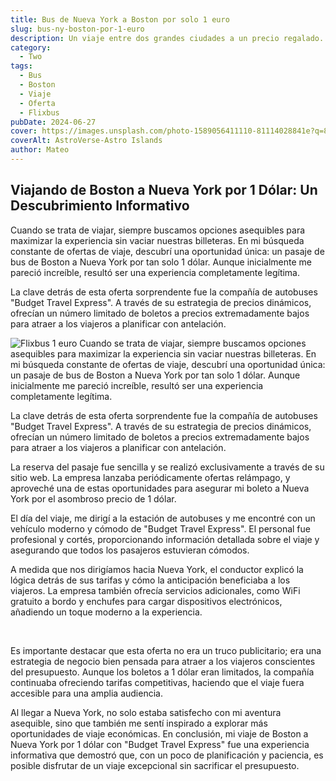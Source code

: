 ```yaml
---
title: Bus de Nueva York a Boston por solo 1 euro
slug: bus-ny-boston-por-1-euro
description: Un viaje entre dos grandes ciudades a un precio regalado.
category:
  - Two
tags:
  - Bus 
  - Boston
  - Viaje
  - Oferta
  - Flixbus
pubDate: 2024-06-27
cover: https://images.unsplash.com/photo-1589056411110-81114028841e?q=80&w=1974&auto=format&fit=crop&ixlib=rb-4.0.3&ixid=M3wxMjA3fDB8MHxwaG90by1wYWdlfHx8fGVufDB8fHx8fA%3D%3D
coverAlt: AstroVerse-Astro Islands
author: Mateo
---
```

## Viajando de Boston a Nueva York por 1 Dólar: Un Descubrimiento Informativo
Cuando se trata de viajar, siempre buscamos opciones asequibles para maximizar la experiencia sin vaciar nuestras billeteras. En mi búsqueda constante de ofertas de viaje, descubrí una oportunidad única: un pasaje de bus de Boston a Nueva York por tan solo 1 dólar. Aunque inicialmente me pareció increíble, resultó ser una experiencia completamente legítima.

La clave detrás de esta oferta sorprendente fue la compañía de autobuses "Budget Travel Express". A través de su estrategia de precios dinámicos, ofrecían un número limitado de boletos a precios extremadamente bajos para atraer a los viajeros a planificar con antelación.

<img src="/images/usa/boston/flixbus.png" alt="Flixbus 1 euro">
Cuando se trata de viajar, siempre buscamos opciones asequibles para maximizar la experiencia sin vaciar nuestras billeteras. En mi búsqueda constante de ofertas de viaje, descubrí una oportunidad única: un pasaje de bus de Boston a Nueva York por tan solo 1 dólar. Aunque inicialmente me pareció increíble, resultó ser una experiencia completamente legítima.

La clave detrás de esta oferta sorprendente fue la compañía de autobuses "Budget Travel Express". A través de su estrategia de precios dinámicos, ofrecían un número limitado de boletos a precios extremadamente bajos para atraer a los viajeros a planificar con antelación.

La reserva del pasaje fue sencilla y se realizó exclusivamente a través de su sitio web. La empresa lanzaba periódicamente ofertas relámpago, y aproveché una de estas oportunidades para asegurar mi boleto a Nueva York por el asombroso precio de 1 dólar.

El día del viaje, me dirigí a la estación de autobuses y me encontré con un vehículo moderno y cómodo de "Budget Travel Express". El personal fue profesional y cortés, proporcionando información detallada sobre el viaje y asegurando que todos los pasajeros estuvieran cómodos.

A medida que nos dirigíamos hacia Nueva York, el conductor explicó la lógica detrás de sus tarifas y cómo la anticipación beneficiaba a los viajeros. La empresa también ofrecía servicios adicionales, como WiFi gratuito a bordo y enchufes para cargar dispositivos electrónicos, añadiendo un toque moderno a la experiencia.

<br>

Es importante destacar que esta oferta no era un truco publicitario; era una estrategia de negocio bien pensada para atraer a los viajeros conscientes del presupuesto. Aunque los boletos a 1 dólar eran limitados, la compañía continuaba ofreciendo tarifas competitivas, haciendo que el viaje fuera accesible para una amplia audiencia.

Al llegar a Nueva York, no solo estaba satisfecho con mi aventura asequible, sino que también me sentí inspirado a explorar más oportunidades de viaje económicas. En conclusión, mi viaje de Boston a Nueva York por 1 dólar con "Budget Travel Express" fue una experiencia informativa que demostró que, con un poco de planificación y paciencia, es posible disfrutar de un viaje excepcional sin sacrificar el presupuesto.